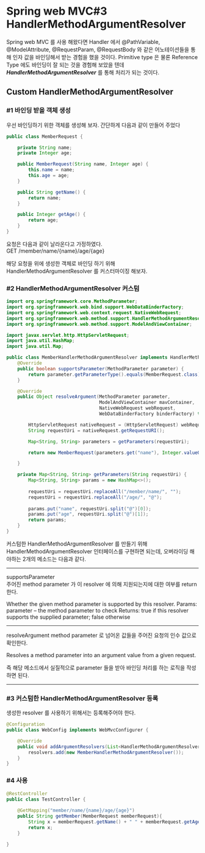 # Spring web MVC#3 HandlerMethodArgumentResolver

Spring web MVC 를 사용 해왔다면 Handler 에서 @PathVariable, @ModelAttribute,
@RequestParam, @RequestBody 와 같은 어노테이션들을 통해 인자 값을 바인딩해서 받는 경험을 했을 것이다.
Primitive type 은 물론 Reference Type 에도 바인딩이 잘 되는 것을 경험해 보았을 텐데
**_HandlerMethodArgumentResolver_** 를 통해 처리가 되는 것이다.


## Custom HandlerMethodArgumentResolver


### #1 바인딩 받을 객체 생성
우선 바인딩하기 위한 객체를 생성해 보자. 간단하게 다음과 같이 만들어 주었다
```java
public class MemberRequest {

    private String name;
    private Integer age;

    public MemberRequest(String name, Integer age) {
        this.name = name;
        this.age = age;
    }

    public String getName() {
        return name;
    }

    public Integer getAge() {
        return age;
    }
}
```

요청은 다음과 같이 날라온다고 가정하였다.  
GET /member/name/{name}/age/{age}

해당 요청을 위에 생성한 객체로 바인딩 하기 위해 HandlerMethodArgumentResolver 를 커스터마이징 해보자.


### #2 HandlerMethodArgumentResolver 커스텀

```java
import org.springframework.core.MethodParameter;
import org.springframework.web.bind.support.WebDataBinderFactory;
import org.springframework.web.context.request.NativeWebRequest;
import org.springframework.web.method.support.HandlerMethodArgumentResolver;
import org.springframework.web.method.support.ModelAndViewContainer;

import javax.servlet.http.HttpServletRequest;
import java.util.HashMap;
import java.util.Map;

public class MemberHandlerMethodArgumentResolver implements HandlerMethodArgumentResolver {
    @Override
    public boolean supportsParameter(MethodParameter parameter) {
        return parameter.getParameterType().equals(MemberRequest.class);
    }

    @Override
    public Object resolveArgument(MethodParameter parameter,
                                  ModelAndViewContainer mavContainer,
                                  NativeWebRequest webRequest,
                                  WebDataBinderFactory binderFactory) throws Exception {

        HttpServletRequest nativeRequest = (HttpServletRequest) webRequest.getNativeRequest();
        String requestUri = nativeRequest.getRequestURI();

        Map<String, String> parameters = getParameters(requestUri);

        return new MemberRequest(parameters.get("name"), Integer.valueOf(parameters.get("age")));

    }

    private Map<String, String> getParameters(String requestUri) {
        Map<String, String> params = new HashMap<>();
        
        requestUri = requestUri.replaceAll("/member/name/", "");
        requestUri = requestUri.replaceAll("/age/", "@");
        
        params.put("name", requestUri.split("@")[0]);
        params.put("age", requestUri.split("@")[1]);
        return params;
    }
}
```
커스텀한 HandlerMethodArgumentResolver 를 만들기 위해 HandlerMethodArgumentResolver 인터페이스를 구현하면 되는데,
오버라이딩 해야하는 2개의 메소드는 다음과 같다.

---
supportsParameter   
주어진 method parameter 가 이 resolver 에 의해 지원되는지에 대한 여부를 return 한다.

Whether the given method parameter is supported by this resolver.
Params:
parameter – the method parameter to check
Returns:
true if this resolver supports the supplied parameter; false otherwise

---

resolveArgument
method parameter 로 넘어온 값들을 주어진 요청의 인수 값으로 확인한다.

Resolves a method parameter into an argument value from a given request.

즉 해당 메소드에서 실질적으로 parameter 들을 받아 바인딩 처리를 하는 로직을 작성하면 된다.

---

### #3 커스텀한 HandlerMethodArgumentResolver 등록
생성한 resolver 를 사용하기 위해서는 등록해주어야 한다.
```java
@Configuration
public class WebConfig implements WebMvcConfigurer {

    @Override
    public void addArgumentResolvers(List<HandlerMethodArgumentResolver> resolvers) {
        resolvers.add(new MemberHandlerMethodArgumentResolver());
    }
}
```
### #4 사용
```java
@RestController
public class TestController {
    
    @GetMapping("member/name/{name}/age/{age}")
    public String getMember(MemberRequest memberRequest){
        String x = memberRequest.getName() + " " + memberRequest.getAge();
        return x;
    }

}
```








      